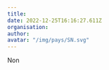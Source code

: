 ```yaml
---
title: 
date: 2022-12-25T16:16:27.611Z
organisation: 
author: 
avatar: "/img/pays/SN.svg"
---
```


Non 